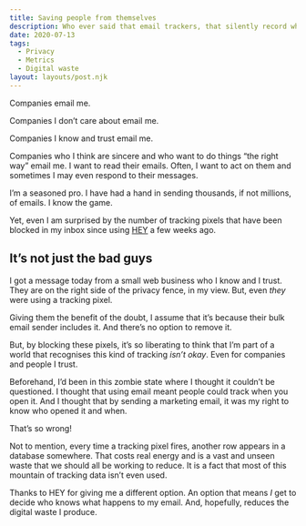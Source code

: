 ```yaml
---
title: Saving people from themselves
description: Who ever said that email trackers, that silently record where and when you open your emails, had to be the norm?
date: 2020-07-13
tags:
  - Privacy
  - Metrics
  - Digital waste
layout: layouts/post.njk
---
```



Companies email me.

Companies I don’t care about email me.

Companies I know and trust email me.

Companies who I think are sincere and who want to do things “the right way” email me. I want to read their emails. Often, I want to act on them and sometimes I may even respond to their messages.

I’m a seasoned pro. I have had a hand in sending thousands, if not millions, of emails. I know the game.

Yet, even I am surprised by the number of tracking pixels that have been blocked in my inbox since using [HEY](https://hey.com/) a few weeks ago.

## It’s not just the bad guys

I got a message today from a small web business who I know and I trust. They are on the right side of the privacy fence, in my view. But, even _they_ were using a tracking pixel.

Giving them the benefit of the doubt, I assume that it’s because their bulk email sender includes it. And there’s no option to remove it.

But, by blocking these pixels, it’s so liberating to think that I’m part of a world that recognises this kind of tracking _isn’t okay_. Even for companies and people I trust.

Beforehand, I’d been in this zombie state where I thought it couldn’t be questioned. I thought that using email meant people could track when you open it. And I thought that by sending a marketing email, it was my right to know who opened it and when.

That’s so wrong!

Not to mention, every time a tracking pixel fires, another row appears in a database somewhere. That costs real energy and is a vast and unseen waste that we should all be working to reduce. It is a fact that most of this mountain of tracking data isn’t even used.

Thanks to HEY for giving me a different option. An option that means _I_ get to decide who knows what happens to my email. And, hopefully, reduces the digital waste I produce.